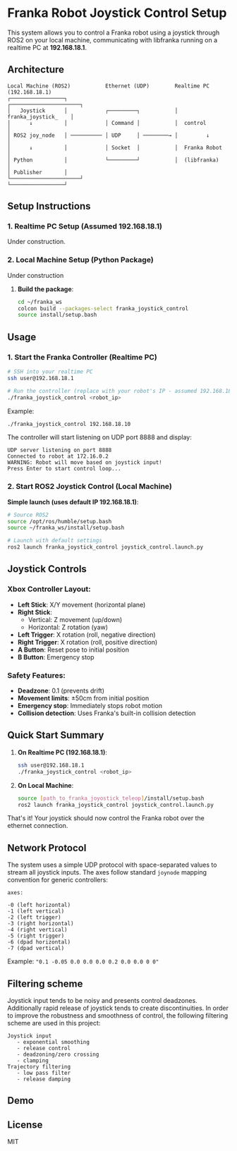 # Franka Robot Joystick Control Setup

This system allows you to control a Franka robot using a joystick through ROS2 on your local machine, communicating with libfranka running on a realtime PC at **192.168.18.1**.

## Architecture

```
Local Machine (ROS2)           Ethernet (UDP)        Realtime PC (192.168.18.1)
┌─────────────────┐                                  ┌──────────────────────┐
│   Joystick      │            ┌─────────┐           │  franka_joystick_    │
│      ↓          │            │ Command │           │  control             │
│ ROS2 joy_node   │ ────────── │ UDP     │ ────────→ │         ↓            │
│      ↓          │            │ Socket  │           │  Franka Robot        │
│ Python          │            └─────────┘           │  (libfranka)         │
│ Publisher       │                                  └──────────────────────┘
└─────────────────┘
```

## Setup Instructions

### 1. Realtime PC Setup (Assumed 192.168.18.1)

Under construction.

### 2. Local Machine Setup (Python Package)

Under construction

1. **Build the package**:
   ```bash
   cd ~/franka_ws
   colcon build --packages-select franka_joystick_control
   source install/setup.bash
   ```

## Usage

### 1. Start the Franka Controller (Realtime PC)

```bash
# SSH into your realtime PC
ssh user@192.168.18.1

# Run the controller (replace with your robot's IP - assumed 192.168.18.10)
./franka_joystick_control <robot_ip>
```

Example:
```bash
./franka_joystick_control 192.168.18.10
```

The controller will start listening on UDP port 8888 and display:
```
UDP server listening on port 8888
Connected to robot at 172.16.0.2
WARNING: Robot will move based on joystick input!
Press Enter to start control loop...
```

### 2. Start ROS2 Joystick Control (Local Machine)

**Simple launch (uses default IP 192.168.18.1)**:
```bash
# Source ROS2
source /opt/ros/humble/setup.bash
source ~/franka_ws/install/setup.bash

# Launch with default settings
ros2 launch franka_joystick_control joystick_control.launch.py
```

## Joystick Controls

### Xbox Controller Layout:
- **Left Stick**: X/Y movement (horizontal plane)
- **Right Stick**: 
  - Vertical: Z movement (up/down)
  - Horizontal: Z rotation (yaw)
- **Left Trigger**: X rotation (roll, negative direction)
- **Right Trigger**: X rotation (roll, positive direction)
- **A Button**: Reset pose to initial position
- **B Button**: Emergency stop

### Safety Features:
- **Deadzone**: 0.1 (prevents drift)
- **Movement limits**: ±50cm from initial position
- **Emergency stop**: Immediately stops robot motion
- **Collision detection**: Uses Franka's built-in collision detection

## Quick Start Summary

1. **On Realtime PC (192.168.18.1)**:
   ```bash
   ssh user@192.168.18.1
   ./franka_joystick_control <robot_ip>
   ```

2. **On Local Machine**:
   ```bash
   source [path_to_franka_joyostick_teleop]/install/setup.bash
   ros2 launch franka_joystick_control joystick_control.launch.py
   ```

That's it! Your joystick should now control the Franka robot over the ethernet connection.

## Network Protocol

The system uses a simple UDP protocol with space-separated values to stream all joystick inputs. The axes follow standard `joynode` mapping convention for generic controllers:

```
axes: 

-0 (left horizontal) 
-1 (left vertical) 
-2 (left trigger) 
-3 (right horizontal) 
-4 (right vertical) 
-5 (right trigger) 
-6 (dpad horizontal) 
-7 (dpad vertical) 
```

Example: `"0.1 -0.05 0.0 0.0 0.0 0.2 0.0 0.0 0 0"`

## Filtering scheme

Joystick input tends to be noisy and presents control deadzones. Additionally rapid release of joystick tends to create discontinuities. In order to improve the robustness and smoothness of control, the following filtering scheme are used in this project:

```
Joystick input
   - exponential smoothing
   - release control
   - deadzoning/zero crossing
   - clamping
Trajectory filtering
   - low pass filter
   - release damping
```

## Demo

## License
MIT